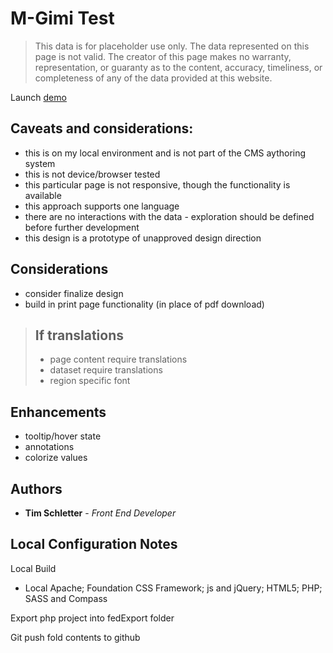# M-Gimi Test

> This data is for placeholder use only. The data represented on this page is not valid. The creator of this page makes no warranty, representation, or guaranty as to the content, accuracy, timeliness, or completeness of any of the data provided at this website.

Launch [demo](https://timprodev.github.io/m-fed-gimitest/ "Demo")

## Caveats and considerations:
* this is on my local environment and is not part of the CMS aythoring system
* this is not device/browser tested
* this particular page is not responsive, though the functionality is available
* this approach supports one language
* there are no interactions with the data - exploration should be defined before further development
* this design is a prototype of unapproved design direction

## Considerations
* consider finalize design
* build in print page functionality (in place of pdf download)

> ## If translations
> * page content require translations
> * dataset require translations
> * region specific font

## Enhancements
* tooltip/hover state
* annotations
* colorize values


## Authors

* **Tim Schletter** - *Front End Developer*

## Local Configuration Notes

Local Build
* Local Apache; Foundation CSS Framework; js and jQuery; HTML5; PHP; SASS and Compass

Export php project into fedExport folder

Git push fold contents to github